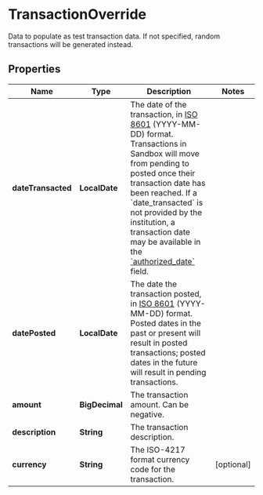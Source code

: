 

# TransactionOverride

Data to populate as test transaction data. If not specified, random transactions will be generated instead.

## Properties

| Name | Type | Description | Notes |
|------------ | ------------- | ------------- | -------------|
|**dateTransacted** | **LocalDate** | The date of the transaction, in [ISO 8601](https://wikipedia.org/wiki/ISO_8601) (YYYY-MM-DD) format. Transactions in Sandbox will move from pending to posted once their transaction date has been reached. If a &#x60;date_transacted&#x60; is not provided by the institution, a transaction date may be available in the [&#x60;authorized_date&#x60;](https://plaid.com/docs/api/products/#transactions-get-response-transactions-authorized-date) field. |  |
|**datePosted** | **LocalDate** | The date the transaction posted, in [ISO 8601](https://wikipedia.org/wiki/ISO_8601) (YYYY-MM-DD) format. Posted dates in the past or present will result in posted transactions; posted dates in the future will result in pending transactions. |  |
|**amount** | **BigDecimal** | The transaction amount. Can be negative. |  |
|**description** | **String** | The transaction description. |  |
|**currency** | **String** | The ISO-4217 format currency code for the transaction. |  [optional] |



